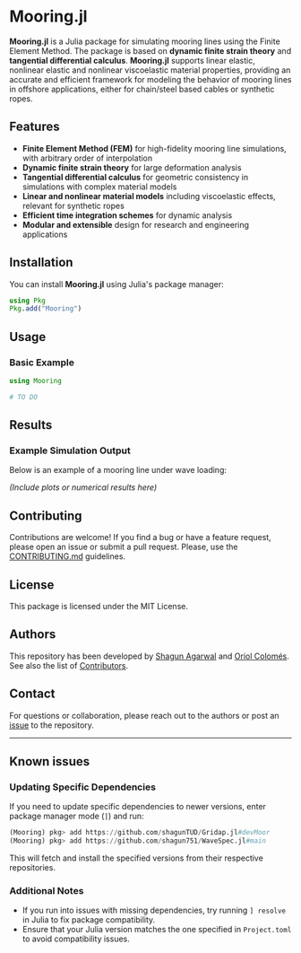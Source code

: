 # Mooring.jl

**Mooring.jl** is a Julia package for simulating mooring lines using the Finite Element Method. The package is based on **dynamic finite strain theory** and **tangential differential calculus**. **Mooring.jl** supports linear elastic, nonlinear elastic and nonlinear viscoelastic material properties, providing an accurate and efficient framework for modeling the behavior of mooring lines in offshore applications, either for chain/steel based cables or synthetic ropes.

## Features
- **Finite Element Method (FEM)** for high-fidelity mooring line simulations, with arbitrary order of interpolation
- **Dynamic finite strain theory** for large deformation analysis
- **Tangential differential calculus** for geometric consistency in simulations with complex material models
- **Linear and nonlinear material models** including viscoelastic effects, relevant for synthetic ropes
- **Efficient time integration schemes** for dynamic analysis
- **Modular and extensible** design for research and engineering applications

## Installation

You can install **Mooring.jl** using Julia's package manager:

```julia
using Pkg
Pkg.add("Mooring")
```

## Usage

### Basic Example

```julia
using Mooring

# TO DO
```

## Results

### Example Simulation Output

Below is an example of a mooring line under wave loading:

*(Include plots or numerical results here)*

## Contributing

Contributions are welcome! If you find a bug or have a feature request, please open an issue or submit a pull request. Please, use the [CONTRIBUTING.md](CONTRIBUTING.md) guidelines.

## License

This package is licensed under the MIT License.

## Authors

This repository has been developed by [Shagun Agarwal](https://github.com/shagun751) and [Oriol Colomés](https://github.com/oriolcg). See also the list of [Contributors](https://github.com/CMOE-TUDelft/Mooring.jl/graphs/contributors).

## Contact

For questions or collaboration, please reach out to the authors or post an [issue](https://github.com/CMOE-TUDelft/Mooring.jl/issues) to the repository.

---

## Known issues

### Updating Specific Dependencies
If you need to update specific dependencies to newer versions, enter package manager mode (`]`) and run:

```julia
(Mooring) pkg> add https://github.com/shagunTUD/Gridap.jl#devMoor
(Mooring) pkg> add https://github.com/shagun751/WaveSpec.jl#main
```

This will fetch and install the specified versions from their respective repositories.

### Additional Notes
- If you run into issues with missing dependencies, try running `] resolve` in Julia to fix package compatibility.
- Ensure that your Julia version matches the one specified in `Project.toml` to avoid compatibility issues.
